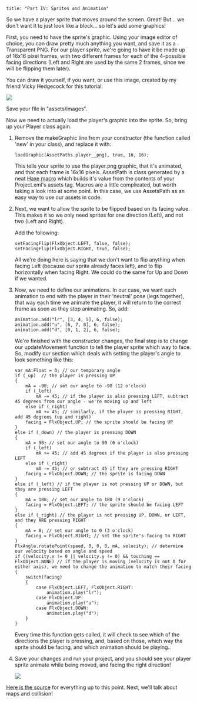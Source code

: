 ```
title: "Part IV: Sprites and Animation"
```

<p>So we have a player sprite that moves around the screen. Great! But… we don't want it to just look like a block… so let's add some graphics!</p>

<p>First, you need to have the sprite's graphic. Using your image editor of choice, you can draw pretty much anything you want, and save it as a Transparent PNG. For our player sprite, we're going to have it be made up of 16x16 pixel frames, with two different frames for each of the 4-possible facing directions (Left and Right are used by the same 2 frames, since we will be flipping them later).</p>

<p>You can draw it yourself, if you want, or use this image, created by my friend Vicky Hedgecock for this tutorial:</p>
<p><a href="https://raw.githubusercontent.com/SeiferTim/HaxeFlixel-Tutorial/Part-IV/assets/images/player.png"><img src="https://raw.githubusercontent.com/SeiferTim/HaxeFlixel-Tutorial/Part-IV/assets/images/player.png" /></a></p>

<p>Save your file in "assets/images".</p>

<p>Now we need to actually load the player's graphic into the sprite. So, bring up your Player class again.</p>

<ol>
	<li>
		<p>Remove the makeGraphic line from your constructor (the function called 'new' in your class), and replace it with:</p>
		<p><pre><code class="haxe">loadGraphic(AssetPaths.player__png), true, 16, 16);</code></pre></p>
		<p>This tells your sprite to use the player.png graphic, that it's animated, and that each frame is 16x16 pixels. AssetPath is class generated by a neat <a href="http://haxe.org/manual/macros">Haxe macro</a> which builds it's value from the contents of your Project.xml's assets tag. Macros are a little complicated, but worth taking a look into at some point. In this case, we use AssetsPath as an easy way to use our assets in code.</p>
	</li>
	<li>
		<p>Next, we want to allow the sprite to be flipped based on its facing value. This makes it so we only need sprites for one direction (Left), and not two (Left and Right).</p>
		<p>Add the following:</p>
		<p><pre><code class="haxe">setFacingFlip(FlxObject.LEFT, false, false);
setFacingFlip(FlxObject.RIGHT, true, false);</code></pre></p>
		<p>All we're doing here is saying that we don't want to flip anything when facing Left (because our sprite already faces left), and to flip horizontally when facing Right. We could do the same for Up and Down if we wanted.</p>
	</li>
	<li>
		<p>Now, we need to define our animations. In our case, we want each animation to end with the player in their 'neutral' pose (legs together), that way each time we animate the player, it will return to the correct frame as soon as they stop animating. So, add:</p>
		<p><pre><code class="haxe">animation.add("lr", [3, 4, 5], 6, false);
animation.add("u", [6, 7, 8], 6, false);
animation.add("d", [0, 1, 2], 6, false);</code></pre></p>
		<p>We're finished with the constructor changes, the final step is to change our updateMovement function to tell the player sprite which way to face. So, modify our section which deals with setting the player's angle to look something like this:</p>
		<p><pre><code class="haxe">var mA:Float = 0; // our temporary angle
if (_up)  // the player is pressing UP
{
	mA = -90; // set our angle to -90 (12 o'clock)
	if (_left)
		mA -= 45; // if the player is also pressing LEFT, subtract 45 degrees from our angle - we're moving up and left
	else if (_right)
		mA += 45; // similarly, if the player is pressing RIGHT, add 45 degrees (up and right)
	facing = FlxObject.UP; // the sprite should be facing UP
}
else if (_down) // the player is pressing DOWN
{
	mA = 90; // set our angle to 90 (6 o'clock)
	if (_left)
		mA += 45; // add 45 degrees if the player is also pressing LEFT
	else if (_right)
		mA -= 45; // or subtract 45 if they are pressing RIGHT
	facing = FlxObject.DOWN; // the sprite is facing DOWN
}
else if (_left) // if the player is not pressing UP or DOWN, but they are pressing LEFT
{
	mA = 180; // set our angle to 180 (9 o'clock)
	facing = FlxObject.LEFT; // the sprite should be facing LEFT
}
else if (_right) // the player is not pressing UP, DOWN, or LEFT, and they ARE pressing RIGHT
{
	mA = 0; // set our angle to 0 (3 o'clock)
	facing = FlxObject.RIGHT; // set the sprite's facing to RIGHT
}
FlxAngle.rotatePoint(speed, 0, 0, 0, mA, velocity); // determine our velocity based on angle and speed
if ((velocity.x != 0 || velocity.y != 0) && touching == FlxObject.NONE) // if the player is moving (velocity is not 0 for either axis), we need to change the animation to match their facing
{
	switch(facing)
	{
		case FlxObject.LEFT, FlxObject.RIGHT:
			animation.play("lr");
		case FlxObject.UP:
			animation.play("u");
		case FlxObject.DOWN:
			animation.play("d");
	}
}</code></pre></p>
		<p>Every time this function gets called, it will check to see which of the directions the player is pressing, and, based on those, which way the sprite should be facing, and which animation should be playing..</p>
	</li>
	<li>
		<p>Save your changes and run your project, and you should see your player sprite animate while being moved, and facing the right direction!</p>
		<p><img src="/images/tutorial/0006b.png" /></p>
	</li>
</ol>

<p><a href="https://github.com/SeiferTim/HaxeFlixel-Tutorial/tree/Part-IV">Here is the source</a> for everything up to this point. Next, we'll talk about maps and collision!</p>
